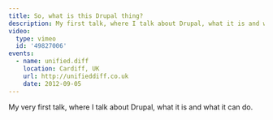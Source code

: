 ```yaml
---
title: So, what is this Drupal thing?
description: My first talk, where I talk about Drupal, what it is and what it can do.
video:
  type: vimeo
  id: '49827006'
events:
  - name: unified.diff
    location: Cardiff, UK
    url: http://unifieddiff.co.uk
    date: 2012-09-05
---
```


My very first talk, where I talk about Drupal, what it is and what it can do.

